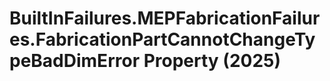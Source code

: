 # BuiltInFailures.MEPFabricationFailures.FabricationPartCannotChangeTypeBadDimError Property (2025)

﻿